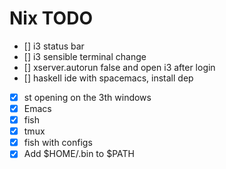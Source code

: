 # Nix TODO

- [] i3 status bar
- [] i3 sensible terminal change
- [] xserver.autorun false and open i3 after login
- [] haskell ide with spacemacs, install dep
- [x] st opening on the 3th windows
- [x] Emacs
- [x] fish
- [x] tmux
- [x] fish with configs
- [x] Add $HOME/.bin to $PATH
